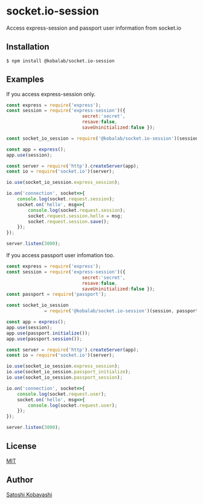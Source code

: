 # socket.io-session

Access express-session and passport user information from socket.io

## Installation
```shell
$ npm install @kobalab/socket.io-session
```

## Examples

If you access express-session only.

```javascript
const express = require('express');
const session = require('express-session')({
                            secret:'secret',
                            resave:false,
                            saveUninitialized:false });

const socket_io_session = require('@kobalab/socket.io-session')(session);

const app = express();
app.use(session);

const server = require('http').createServer(app);
const io = require('socket.io')(server);

io.use(socket_io_session.express_session);

io.on('connection', socket=>{
    console.log(socket.request.session);
    socket.on('hello', msg=>{
        console.log(socket.request.session);
        socket.request.session.hello = msg;
        socket.request.session.save();
    });
});

server.listen(3000);
```

If you access passport user infomation too.

```javascript
const express = require('express');
const session = require('express-session')({
                            secret:'secret',
                            resave:false,
                            saveUninitialized:false });
const passport = require('passport');

const socket_io_session
              = require('@kobalab/socket.io-session')(session, passport);

const app = express();
app.use(session);
app.use(passport.initialize());
app.use(passport.session());

const server = require('http').createServer(app);
const io = require('socket.io')(server);

io.use(socket_io_session.express_session);
io.use(socket_io_session.passport_initialize);
io.use(socket_io_session.passport_session);

io.on('connection', socket=>{
    console.log(socket.request.user);
    socket.on('hello', msg=>{
        console.log(socket.request.user);
    });
});

server.listen(3000);
```

## License
[MIT](https://github.com/kobalab/socket.io-session/blob/master/LICENSE)

## Author
[Satoshi Kobayashi](https://github.com/kobalab)
